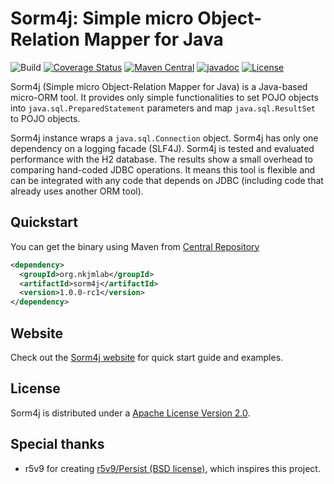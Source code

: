 # Sorm4j: Simple micro Object-Relation Mapper for Java

![Build](https://travis-ci.org/yuu-nkjm/sorm4j.svg?branch=master) [![Coverage Status](https://coveralls.io/repos/github/yuu-nkjm/sorm4j/badge.svg?branch=master&service=github)](https://coveralls.io/github/yuu-nkjm/sorm4j?branch=master) [![Maven Central](https://img.shields.io/maven-central/v/org.nkjmlab/sorm4j.svg)](http://mvnrepository.com/artifact/org.nkjmlab/sorm4j) [![javadoc](https://javadoc.io/badge2/org.nkjmlab/sorm4j/javadoc.svg)](https://javadoc.io/doc/org.nkjmlab/sorm4j) [![License](https://img.shields.io/badge/License-Apache%202.0-blue.svg)](https://opensource.org/licenses/Apache-2.0)


Sorm4j (Simple micro Object-Relation Mapper for Java) is a Java-based micro-ORM tool. It provides only simple functionalities to set POJO objects into `java.sql.PreparedStatement` parameters and map `java.sql.ResultSet` to POJO objects.

Sorm4j instance wraps a `java.sql.Connection` object. Sorm4j has only one dependency on a logging facade (SLF4J). Sorm4j is tested and evaluated performance with the H2 database. The results show a small overhead to comparing hand-coded JDBC operations. It means this tool is flexible and can be integrated with any code that depends on JDBC (including code that already uses another ORM tool).


## Quickstart

You can get the binary using Maven from [Central Repository](http://mvnrepository.com/artifact/org.nkjmlab/sorm4j)

```xml
<dependency>
  <groupId>org.nkjmlab</groupId>
  <artifactId>sorm4j</artifactId>
  <version>1.0.0-rc1</version>
</dependency>
```

## Website
Check out the [Sorm4j website](https://scrapbox.io/sorm4j/) for quick start guide and examples.

## License
Sorm4j is distributed under a [Apache License Version 2.0](https://github.com/yuu-nkjm/sorm4j/blob/master/LICENSE).

## Special thanks
* r5v9 for creating [r5v9/Persist (BSD license)](https://github.com/r5v9/persist), which inspires this project.
